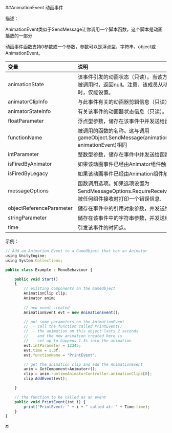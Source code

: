 ##AnimationEvent 动画事件

描述：

AnimationEvent类似于SendMessage让你调用一个脚本函数，这个脚本是动画播放的一部分

动画事件函数支持0参数或一个参数，参数可以是浮点型，字符串，object或AnimationEvent。


|变量|说明|
|:--|:--|
|animationState|该事件引发的动画状态（只读）。当该方法在动画事件回调之外被调用时，返回null。注意，该成员从动画组件（旧版）调用时，仅能设置。|
|animatorClipInfo|与此事件有关的动画器剪辑信息（只读）。|
|animatorStateInfo|有关该事件的动画器状态信息（只读）。|
|floatParameter|浮点型参数，储存在该事件中并发送给函数。|
|functionName|被调用的函数的名称。这与调用gameObject.SendMessage(animationEvent.functionName, animationEvent)相同|
|intParameter|整数型参数，储存在事件中并发送给函数。|
|isFiredByAnimator|如果该动画事件已经由Animator组件触发，返回true。|
|isFiredByLegacy|如果该动画事件已经由Animation组件触发，返回true。|
|messageOptions|函数调用选项。如果选项设置为 SendMessageOptions.RequireReceiver (默认),当消息没有被任何组件接收时打印一个错误信息.|
|objectReferenceParameter|储存在事件中的引用对象参数，并发送给函数。|
|stringParameter|储存在该事件中的字符串参数，并发送给函数。|
|time|引发该事件的时间点。|


示例：

```javascript
// Add an Animation Event to a GameObject that has an Animator
using UnityEngine;
using System.Collections;

public class Example : MonoBehaviour {

	public void Start()
	{
		// existing components on the GameObject
		AnimationClip clip;
		Animator anim;
		
		// new event created
		AnimationEvent evt = new AnimationEvent();

		// put some parameters on the AnimationEvent
		//  - call the function called PrintEvent()
		//  - the animation on this object lasts 2 seconds
		//    and the new animation created here is
		//    set up to happens 1.3s into the animation		
		evt.intParameter = 12345;
		evt.time = 1.3f;
		evt.functionName = "PrintEvent";

		// get the animation clip and add the AnimationEvent
		anim = GetComponent<Animator>();
		clip = anim.runtimeAnimatorController.animationClips[0];
		clip.AddEvent(evt);

	}

	// the function to be called as an event
	public void PrintEvent(int i) {
		print("PrintEvent: " + i + " called at: " + Time.time);
	}
}
```


🔚
